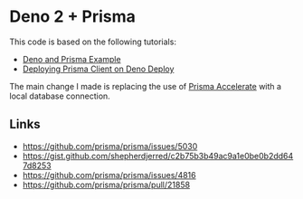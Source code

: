 # Deno 2 + Prisma

This code is based on the following tutorials:

- [Deno and Prisma Example](https://docs.deno.com/examples/prisma_tutorial)
- [Deploying Prisma Client on Deno Deploy](https://www.prisma.io/docs/orm/prisma-client/deployment/edge/deploy-to-deno-deploy)

The main change I made is replacing the use of [Prisma Accelerate](https://www.prisma.io/accelerate) with a local database connection.

## Links

- https://github.com/prisma/prisma/issues/5030
- https://gist.github.com/shepherdjerred/c2b75b3b49ac9a1e0be0b2dd647d8253
- https://github.com/prisma/prisma/issues/4816
- https://github.com/prisma/prisma/pull/21858